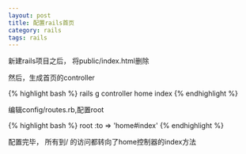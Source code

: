 ```yaml
---
layout: post
title: 配置rails首页
category: rails
tags: rails
---
```


新建rails项目之后， 将public/index.html删除

然后，生成首页的controller

{% highlight bash %}
rails g controller home index
{% endhighlight %}

编辑config/routes.rb,配置root

{% highlight bash %}
root :to => 'home#index'
{% endhighlight %}

配置完毕， 所有到/ 的访问都转向了home控制器的index方法